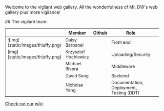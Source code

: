 Welcome to the vigilant web gallery.
All the wonderfulness of Mr. DW's web gallery plus more vigilance!

\## The vigilant team:

<table border="2" cellspacing="0" cellpadding="6" rules="groups" frame="hsides">


<colgroup>
<col  class="org-left" />

<col  class="org-left" />

<col  class="org-left" />

<col  class="org-left" />

<col  class="org-left" />

<col  class="org-left" />

<col  class="org-left" />

<col  class="org-left" />
</colgroup>
<thead>
<tr>
<th scope="col" class="org-left">&#xa0;</th>
<th scope="col" class="org-left">Member</th>
<th scope="col" class="org-left">Github</th>
<th scope="col" class="org-left">Role</th>
<th scope="col" class="org-left">&#xa0;</th>
<th scope="col" class="org-left">&#xa0;</th>
<th scope="col" class="org-left">&#xa0;</th>
<th scope="col" class="org-left">&#xa0;</th>
</tr>
</thead>

<tbody>
<tr>
<td class="org-left">![img](static/images/thluffy.png)</td>
<td class="org-left">Daisy Barbanel</td>
<td class="org-left"><https://github.com/daisyb></td>
<td class="org-left">Front end</td>
<td class="org-left">&#xa0;</td>
<td class="org-left">&#xa0;</td>
<td class="org-left">&#xa0;</td>
<td class="org-left">&#xa0;</td>
</tr>


<tr>
<td class="org-left">[img][static/images/thluffy.png]</td>
<td class="org-left">Krzysztof Hochlewicz</td>
<td class="org-left"><https://github.com/khoch></td>
<td class="org-left">Uploading/Security</td>
<td class="org-left">&#xa0;</td>
<td class="org-left">&#xa0;</td>
<td class="org-left">&#xa0;</td>
<td class="org-left">&#xa0;</td>
</tr>


<tr>
<td class="org-left">&#xa0;</td>
<td class="org-left">Michael Rivera</td>
<td class="org-left"><https://github.com/mgriv></td>
<td class="org-left">Middleware</td>
<td class="org-left">&#xa0;</td>
<td class="org-left">&#xa0;</td>
<td class="org-left">&#xa0;</td>
<td class="org-left">&#xa0;</td>
</tr>


<tr>
<td class="org-left">&#xa0;</td>
<td class="org-left">David Song</td>
<td class="org-left"><https://github.com/songdavid98></td>
<td class="org-left">Backend</td>
<td class="org-left">&#xa0;</td>
<td class="org-left">&#xa0;</td>
<td class="org-left">&#xa0;</td>
<td class="org-left">&#xa0;</td>
</tr>


<tr>
<td class="org-left">&#xa0;</td>
<td class="org-left">Nicholas Yang</td>
<td class="org-left"><https://github.com/NicholasLYang></td>
<td class="org-left">Documentation, Deployment, Testing (DDT)</td>
<td class="org-left">&#xa0;</td>
<td class="org-left">&#xa0;</td>
<td class="org-left">&#xa0;</td>
<td class="org-left">&#xa0;</td>
</tr>
</tbody>
</table>

[Check out our wiki](<https://github.com/daisyb/vigilant-web-gallery/wiki>)